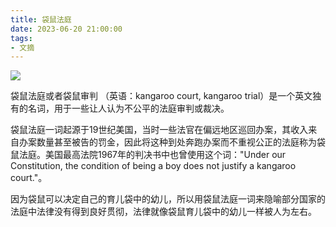 ```yaml
---
title: 袋鼠法庭
date: 2023-06-20 21:00:00
tags: 
- 文摘
---
```


![](/images/202306202100.jpg)

袋鼠法庭或者袋鼠审判 （英语：kangaroo court, kangaroo trial）是一个英文独有的名词，用于一些让人认为不公平的法庭审判或裁决。

袋鼠法庭一词起源于19世纪美国，当时一些法官在偏远地区巡回办案，其收入来自办案数量甚至被告的罚金，因此将这种到处奔跑办案而不重视公正的法庭称为袋鼠法庭。美国最高法院1967年的判决书中也曾使用这个词："Under our Constitution, the condition of being a boy does not justify a kangaroo court."。

因为袋鼠可以决定自己的育儿袋中的幼儿，所以用袋鼠法庭一词来隐喻部分国家的法庭中法律没有得到良好贯彻，法律就像袋鼠育儿袋中的幼儿一样被人为左右。